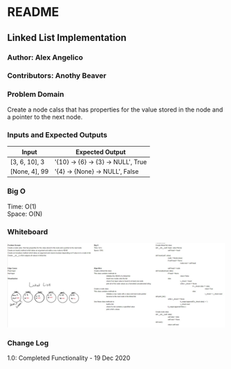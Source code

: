 # README

## Linked List Implementation

### Author: Alex Angelico

### Contributors: Anothy Beaver

### Problem Domain

Create a node calss  that has properties for the value stored in the node and a pointer to the next node.

### Inputs and Expected Outputs

Input | Expected Output
----- | ---------------
[3, 6, 10], 3 | '{10} -> {6} -> {3} -> NULL', True
[None, 4], 99 | '{4} -> {None} -> NULL', False

### Big O

Time: O(1)  
Space: O(N)

### Whiteboard

![Whiteboard](../assets/linked-list.jpg)

### Change Log

1.0: Completed Functionality - 19 Dec 2020
